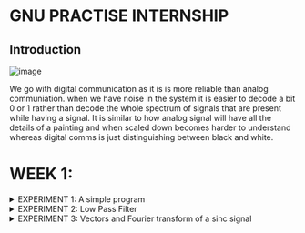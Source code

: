 # GNU PRACTISE INTERNSHIP


## Introduction



![image](https://github.com/user-attachments/assets/777310eb-111c-4df1-96bf-cdaeba72e1ad)

We go with digital communication as it is is more reliable than analog communiation. when we have noise in the system it is easier to decode a bit 0 or 1 rather than decode the whole spectrum of signals that are present while having a signal. It is similar to how analog signal will have all the details of a painting and when scaled down becomes harder to understand whereas digital comms is just distinguishing between black and white. 


# WEEK 1:

</details>
<details>
<summary>EXPERIMENT 1: A simple program  </summary>
<br>


![image](https://github.com/user-attachments/assets/8fc42e1b-b51e-4741-aaf5-1b972c0c111e)

We need sampling as real signals are continous and have value for all infinite time intervals and its not possible for computers to compute all the intervals of time that is needed, so we follow nyquist sample theorem to ensure that there are enough samples to recreate the signals using a dac ( fs >= 2*fm ). 


![image](https://github.com/user-attachments/assets/104a363c-e21f-4c2a-a965-02426b223030)

This is a simple program to show a cos signal being generated using a signal source and being captured using a time sink. we can see that the signal is being sampled at 32k which means that at every 1/32k time interval we take a sample which is shown below

![image](https://github.com/user-attachments/assets/20337750-dd38-4ead-9f7f-6ad589741ba3)

</details>
<details>
<summary>EXPERIMENT 2: Low Pass Filter </summary>
<br>

![image](https://github.com/user-attachments/assets/8f56cc16-7a2d-4c59-997d-012c2016b5fe)
A low pas filter with a cutt off freq of 4500 and a Transition Width of 1000 is being used, so any frequency below 4500 will be passed and anything above will start to diminish, we can see this behaviour by looking at the time and frequency plot below.

![image](https://github.com/user-attachments/assets/e108cd64-359d-4378-a0b4-705088f5f6c6)
here we have no loss of signal, where the output of low pass is with a delay represented by the red signal as it undergoes a small delay due to the low pass signal.

![image](https://github.com/user-attachments/assets/05736335-7fcd-4c94-a6bd-7a3e1d97ea37)

here we have a  loss of the signal due to the freq being at 5000 which is above the low pass filter cut off frequency. Both the time and freq plot show a decline in the power level of the signal.

</details>
<details>
<summary>EXPERIMENT 3: Vectors and Fourier transform of a sinc signal  </summary>
<br>


![image](https://github.com/user-attachments/assets/de584899-8753-4750-b239-1d10eec46b49)

The fourier transform of a sinc(t) signal is a rectangular wave in the freq domain. By following the property of band limiting i.e if the signal is band limited in the freq domain it is infinite in the time domain and vice versa, as we know sinc is infinite in the time domain, we can create band limited signals in the freq domain. The above example of sinc(t) -0.5sinc(t-1) has been done in gnu radio.


To do this we have to first decide on the sample limit i.e 1024 and by taking into the sample rate we can take time intervals from [-512/32,.....511/32] , a vector block is using with the numpy to find the values of the sinc at the different intervals.
![image](https://github.com/user-attachments/assets/42689338-36c1-4ff1-95ac-aecc63dc26fb)


![image](https://github.com/user-attachments/assets/0d0b368b-54e6-47bc-8609-0af289d026a3)


Blue represents the original signal which is the A1*sinc(t) and the red shows the A2*sinc(t-1), and the resultant is shown by the green signal output ( sinc(t) -0.5sinc(t-1) ). as we can see no matter the linear combination of the sinc signals in the time domain, we have a band limited frequncy plot. We have the truncation of the sinc wave which causes the ripples in the freq domain.


